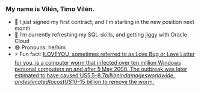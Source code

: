 ### My name is Vilén, Timo Vilén.


- 🔭 I just signed my first contract, and I'm starting in the new position next month
- 🌱 I’m currently refreshing my SQL-skills,  and getting jiggy with Oracle Cloud
- 😄 Pronouns: he/him
- ⚡ Fun fact: [ILOVEYOU, sometimes referred to as Love Bug or Love Letter for you, is a computer worm that infected over ten million Windows personal computers on and after 5 May 2000. The outbreak was later estimated to have caused US$5.5–8.7 billion in damages worldwide, and estimated to cost US$10–15 billion to remove the worm.](https://en.wikipedia.org/wiki/ILOVEYOU)
